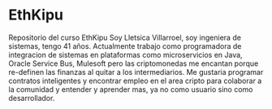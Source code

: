 # EthKipu
Repositorio del curso EthKipu
Soy Lletsica Villarroel, soy ingeniera de sistemas, tengo 41 años. Actualmente trabajo como programadora de integracion de sistemas en plataformas como microservicios en Java, Oracle Service Bus, Mulesoft pero las criptomonedas me encantan porque re-definen las finanzas al quitar a los intermediarios. Me gustaria programar contratos inteligentes y encontrar empleo en el area cripto para colaborar a la comunidad y entender y aprender mas, ya no como usuario sino como desarrollador.
